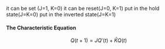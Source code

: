 it can be set (J=1, K=0)
it can be reset(J=0, K=1)
put in the hold state(J=K=0)
put in the inverted state(J=K=1)

#### The Characteristic Equation
$$ Q(t+1) = JQ'(t) + \bar KQ(t) $$